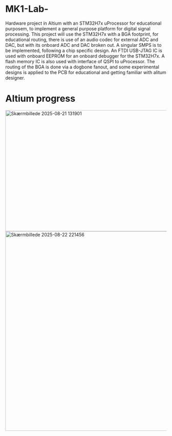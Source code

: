 # MK1-Lab-
Hardware project in Altium with an STM32H7x uProcessor for educational purposem, to implement a general purpose platform for digital signal processing.
This project will use the STM32H7x with a BGA footprint, for educational routing, there is use of an audio codec for external ADC and DAC, but with its onboard ADC and DAC broken out.
A singular SMPS is to be implemented, following a chip specific design.
An FTDI USB-JTAG IC is used with onboard EEPROM for an onboard debugger for the STM32H7x.
A flash memory IC is also used with interface of QSPI to uProcessor.
The routing of the BGA is done via a dogbone fanout, and some experimental designs is applied to the PCB for educational and getting familiar with alitum designer.
# Altium progress
<img width="888" height="377" alt="Skærmbillede 2025-08-21 131901" src="https://github.com/user-attachments/assets/81c059bd-2efd-4363-8a3b-9f1c73077ac3" />

<img width="790" height="621" alt="Skærmbillede 2025-08-22 221456" src="https://github.com/user-attachments/assets/d1786fb3-824d-4ba0-aa28-a74932e700ae" />
